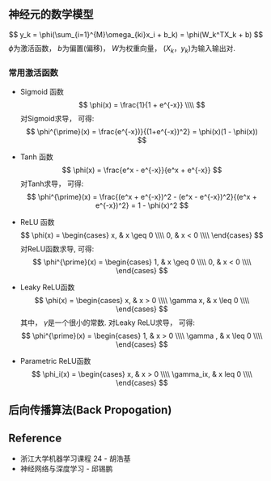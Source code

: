 ## 神经元的数学模型
$$
y_k = \phi(\sum_{i=1}^{M}\omega_{ki}x_i + b_k) = \phi(W_k^TX_k + b)
$$
$\phi$为激活函数， $b$为偏置(偏移)， $W$为权重向量， $(X_k，y_k)$为输入输出对.

### 常用激活函数
* Sigmoid 函数
$$
\phi(x) = \frac{1}{1 + e^{-x}} \\\\
$$
对Sigmoid求导， 可得:
$$
\phi^{\prime}(x) = \frac{e^{-x})}{(1+e^{-x})^2} = \phi(x)(1 - \phi(x))
$$

* Tanh 函数
$$
\phi(x) = \frac{e^x - e^{-x}}{e^x + e^{-x}}
$$
对Tanh求导， 可得:
$$
\phi^{\prime}(x) = \frac{(e^x + e^{-x})^2 - (e^x - e^{-x})^2}{(e^x + e^{-x})^2} = 1 - \phi(x)^2
$$

* ReLU 函数
$$
\phi(x) = 
\begin{cases}
x, & x \geq 0 \\\\
0, & x < 0 \\\\
\end{cases}
$$
对ReLU函数求导, 可得:
$$
\phi^{\prime}(x) =
\begin{cases}
1, & x \geq 0 \\\\
0, & x < 0 \\\\
\end{cases}
$$
* Leaky ReLU函数
$$
\phi(x) = 
\begin{cases}
x, & x > 0 \\\\
\gamma x, & x \leq 0 \\\\
\end{cases}
$$
其中， $\gamma$是一个很小的常数. 对Leaky ReLU求导， 可得:
$$
\phi^{\prime}(x) = 
\begin{cases}
1, & x > 0 \\\\
\gamma , & x \leq 0 \\\\
\end{cases}
$$
* Parametric ReLU函数
$$
\phi_i(x) = 
\begin{cases}
x, & x > 0 \\\\
\gamma_ix, & x leq 0 \\\\
\end{cases}
$$

## 后向传播算法(Back Propogation)


## Reference
* 浙江大学机器学习课程 24 - 胡浩基
* 神经网络与深度学习 - 邱锡鹏
